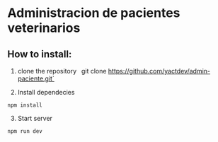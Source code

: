 # **Administracion de pacientes veterinarios**

## How to install:
 1. clone the repository 
`
`git clone https://github.com/yactdev/admin-paciente.git`
 
 2. Install dependecies

 `npm install`

 3. Start server

 `npm run dev`


